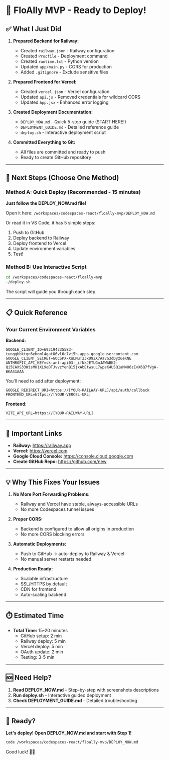 # 🎯 FloAlly MVP - Ready to Deploy!

## ✅ What I Just Did

1. **Prepared Backend for Railway:**
   - Created `railway.json` - Railway configuration
   - Created `Procfile` - Deployment command
   - Created `runtime.txt` - Python version
   - Updated `app/main.py` - CORS for production
   - Added `.gitignore` - Exclude sensitive files

2. **Prepared Frontend for Vercel:**
   - Created `vercel.json` - Vercel configuration
   - Updated `api.js` - Removed credentials for wildcard CORS
   - Updated `App.jsx` - Enhanced error logging

3. **Created Deployment Documentation:**
   - `DEPLOY_NOW.md` - Quick 5-step guide (START HERE!)
   - `DEPLOYMENT_GUIDE.md` - Detailed reference guide
   - `deploy.sh` - Interactive deployment script

4. **Committed Everything to Git:**
   - All files are committed and ready to push
   - Ready to create GitHub repository

---

## 🚀 Next Steps (Choose One Method)

### Method A: Quick Deploy (Recommended - 15 minutes)

**Just follow the DEPLOY_NOW.md file!**

Open it here: `/workspaces/codespaces-react/floally-mvp/DEPLOY_NOW.md`

Or read it in VS Code, it has 5 simple steps:
1. Push to GitHub
2. Deploy backend to Railway
3. Deploy frontend to Vercel
4. Update environment variables
5. Test!

### Method B: Use Interactive Script

```bash
cd /workspaces/codespaces-react/floally-mvp
./deploy.sh
```

The script will guide you through each step.

---

## 📋 Quick Reference

### Your Current Environment Variables

**Backend:**
```
GOOGLE_CLIENT_ID=693194335583-tunqqbbktqn6eboml4gat86vl6c7vj5h.apps.googleusercontent.com
GOOGLE_CLIENT_SECRET=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
ANTHROPIC_API_KEY=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
```

You'll need to add after deployment:
```
GOOGLE_REDIRECT_URI=https://[YOUR-RAILWAY-URL]/api/auth/callback
FRONTEND_URL=https://[YOUR-VERCEL-URL]
```

**Frontend:**
```
VITE_API_URL=https://[YOUR-RAILWAY-URL]
```

---

## 🔗 Important Links

- **Railway:** https://railway.app
- **Vercel:** https://vercel.com  
- **Google Cloud Console:** https://console.cloud.google.com
- **Create GitHub Repo:** https://github.com/new

---

## 💡 Why This Fixes Your Issues

1. **No More Port Forwarding Problems:**
   - Railway and Vercel have stable, always-accessible URLs
   - No more Codespaces tunnel issues

2. **Proper CORS:**
   - Backend is configured to allow all origins in production
   - No more CORS blocking errors

3. **Automatic Deployments:**
   - Push to GitHub → auto-deploy to Railway & Vercel
   - No manual server restarts needed

4. **Production Ready:**
   - Scalable infrastructure
   - SSL/HTTPS by default
   - CDN for frontend
   - Auto-scaling backend

---

## ⏱️ Estimated Time

- **Total Time:** 15-20 minutes
  - GitHub setup: 2 min
  - Railway deploy: 5 min
  - Vercel deploy: 5 min
  - OAuth update: 2 min
  - Testing: 3-5 min

---

## 🆘 Need Help?

1. **Read DEPLOY_NOW.md** - Step-by-step with screenshots descriptions
2. **Run deploy.sh** - Interactive guided deployment
3. **Check DEPLOYMENT_GUIDE.md** - Detailed troubleshooting

---

## 🎉 Ready?

**Let's deploy! Open DEPLOY_NOW.md and start with Step 1!**

```bash
code /workspaces/codespaces-react/floally-mvp/DEPLOY_NOW.md
```

Good luck! 🚀🌊
